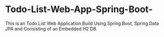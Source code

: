 # Todo-List-Web-App-Spring-Boot-
This is an Todo List Web Application Build Using Spring Boot, Spring Data JPA and Consisting of an Embedded H2 DB.

